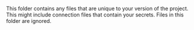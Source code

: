 This folder contains any files that are unique to your version of the project.
This might include connection files that contain your secrets.
Files in this folder are ignored.